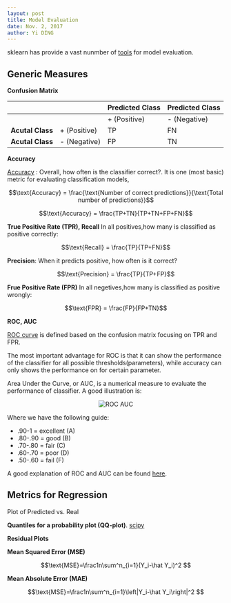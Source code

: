 ```yaml
---
layout: post
title: Model Evaluation
date: Nov. 2, 2017
author: Yi DING
---
```


sklearn has provide a vast nunmber of [tools](http://scikit-learn.org/stable/modules/model_evaluation.html) for model evaluation.



## Generic Measures

**Confusion Matrix**

|                  |      | **Predicted Class**		  |**Predicted Class**|
| ---------------- | ---- | --------------- | ---- |
|                  |      | + (Positive) | - (Negative) |
| **Acutal Class** | + (Positive) | TP              | FN   |
| **Acutal Class** | - (Negative) | FP              | TN   |

**Accuracy**

[Accuracy](https://developers.google.com/machine-learning/crash-course/classification/accuracy) : Overall, how often is the classifier correct?. It is one (most basic) metric for evaluating classification models,

$$\text{Accuracy} = \frac{\text{Number of correct predictions}}{\text{Total number of predictions}}$$

$$\text{Accuracy} = \frac{TP+TN}{TP+TN+FP+FN}$$

**True Positive Rate (TPR), Recall** In all positives,how many is classified as positive correctly: 

$$\text{Recall} = \frac{TP}{TP+FN}$$

**Precision**: When it predicts positive, how often is it correct?

$$\text{Precision} = \frac{TP}{TP+FP}$$

**Frue Positive Rate (FPR)** In all negetives,how many is classified as positive wrongly: 

$$\text{FPR} = \frac{FP}{FP+TN}$$

**ROC, AUC**

[ROC curve](https://en.wikipedia.org/wiki/Receiver_operating_characteristic#ROC_space) is defined based on the confusion matrix focusing on TPR and FPR. 

The most important advantage for ROC is that it can show the performance of the classifier for all possible thresholds(parameters), while accuracy can only shows the performance on for certain parameter.

Area Under the Curve, or AUC, is a numerical measure to evaluate the performance of classifier. A good illustration is:

<p align = "center">
<img src="http://gim.unmc.edu/dxtests/roccomp.jpg"  alt="ROC AUC">
</p>

Where we have the following guide:

- .90-1 = excellent (A)
- .80-.90 = good (B)
- .70-.80 = fair (C)
- .60-.70 = poor (D)
- .50-.60 = fail (F)

A good explanation of ROC and AUC can be found [here](http://www.dataschool.io/roc-curves-and-auc-explained/).



## Metrics for Regression

Plot of Predicted vs. Real

**Quantiles for a probability plot (QQ-plot)**. [scipy](https://docs.scipy.org/doc/scipy/reference/generated/scipy.stats.probplot.html)

**Residual Plots**

**Mean Squared Error (MSE)**

$$\text{MSE}=\frac1n\sum^n_{i=1}(Y_i-\hat Y_i)^2 $$

**Mean Absolute Error (MAE)**

$$\text{MSE}=\frac1n\sum^n_{i=1}\left|Y_i-\hat Y_i\right|^2 $$

